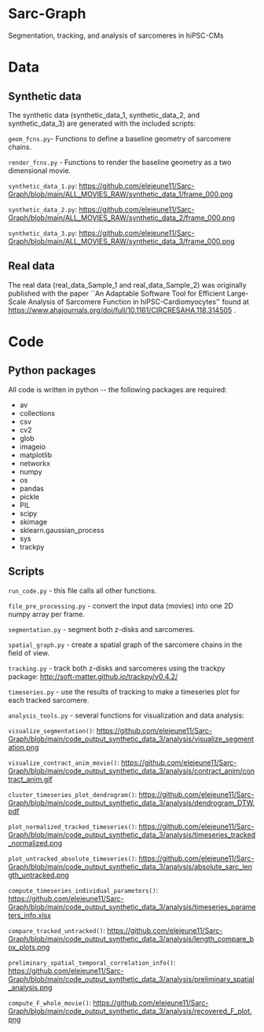 # Sarc-Graph
Segmentation, tracking, and analysis of sarcomeres in hiPSC-CMs

# Data

## Synthetic data

The synthetic data (synthetic_data_1, synthetic_data_2, and synthetic_data_3) are generated with the included scripts:

`geom_fcns.py`- Functions to define a baseline geometry of sarcomere chains. 

`render_fcns.py` - Functions to render the baseline geometry as a two dimensional movie. 

`synthetic_data_1.py`:
https://github.com/elejeune11/Sarc-Graph/blob/main/ALL_MOVIES_RAW/synthetic_data_1/frame_000.png

`synthetic_data_2.py`:
https://github.com/elejeune11/Sarc-Graph/blob/main/ALL_MOVIES_RAW/synthetic_data_2/frame_000.png

`synthetic_data_3.py`:
https://github.com/elejeune11/Sarc-Graph/blob/main/ALL_MOVIES_RAW/synthetic_data_3/frame_000.png

## Real data

The real data (real_data_Sample_1 and real_data_Sample_2) was originally published with the paper ``An Adaptable Software Tool for Efficient Large-Scale Analysis of Sarcomere Function in hiPSC-Cardiomyocytes'' found at https://www.ahajournals.org/doi/full/10.1161/CIRCRESAHA.118.314505 . 

# Code

## Python packages
All code is written in python -- the following packages are required:
* av
* collections
* csv
* cv2
* glob
* imageio
* matplotlib
* networkx
* numpy
* os 
* pandas
* pickle
* PIL 
* scipy
* skimage
* sklearn.gaussian_process
* sys
* trackpy

## Scripts

`run_code.py` - this file calls all other functions. 

`file_pre_processing.py` -  convert the input data (movies) into one 2D numpy array per frame. 

`segmentation.py` - segment both z-disks and sarcomeres. 

`spatial_graph.py` - create a spatial graph of the sarcomere chains in the field of view. 

`tracking.py` - track both z-disks and sarcomeres using the trackpy package:
http://soft-matter.github.io/trackpy/v0.4.2/

`timeseries.py` - use the results of tracking to make a timeseries plot for each tracked sarcomere. 

`analysis_tools.py` - several functions for visualization and data analysis:
  
 `visualize_segmentation()`:
     https://github.com/elejeune11/Sarc-Graph/blob/main/code_output_synthetic_data_3/analysis/visualize_segmentation.png
    
 `visualize_contract_anim_movie()`:
     https://github.com/elejeune11/Sarc-Graph/blob/main/code_output_synthetic_data_3/analysis/contract_anim/contract_anim.gif
    
 `cluster_timeseries_plot_dendrogram()`:
    https://github.com/elejeune11/Sarc-Graph/blob/main/code_output_synthetic_data_3/analysis/dendrogram_DTW.pdf
    
 `plot_normalized_tracked_timeseries()`:
    https://github.com/elejeune11/Sarc-Graph/blob/main/code_output_synthetic_data_3/analysis/timeseries_tracked_normalized.png
    
 `plot_untracked_absolute_timeseries()`:
    https://github.com/elejeune11/Sarc-Graph/blob/main/code_output_synthetic_data_3/analysis/absolute_sarc_length_untracked.png
    
 `compute_timeseries_individual_parameters()`:
    https://github.com/elejeune11/Sarc-Graph/blob/main/code_output_synthetic_data_3/analysis/timeseries_parameters_info.xlsx
    
 `compare_tracked_untracked()`:
    https://github.com/elejeune11/Sarc-Graph/blob/main/code_output_synthetic_data_3/analysis/length_compare_box_plots.png
    
 `preliminary_spatial_temporal_correlation_info()`:
    https://github.com/elejeune11/Sarc-Graph/blob/main/code_output_synthetic_data_3/analysis/preliminary_spatial_analysis.png
    
 `compute_F_whole_movie()`:
    https://github.com/elejeune11/Sarc-Graph/blob/main/code_output_synthetic_data_3/analysis/recovered_F_plot.png


